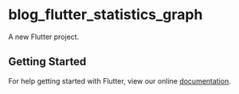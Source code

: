 # blog_flutter_statistics_graph

A new Flutter project.

## Getting Started

For help getting started with Flutter, view our online
[documentation](https://flutter.io/).

